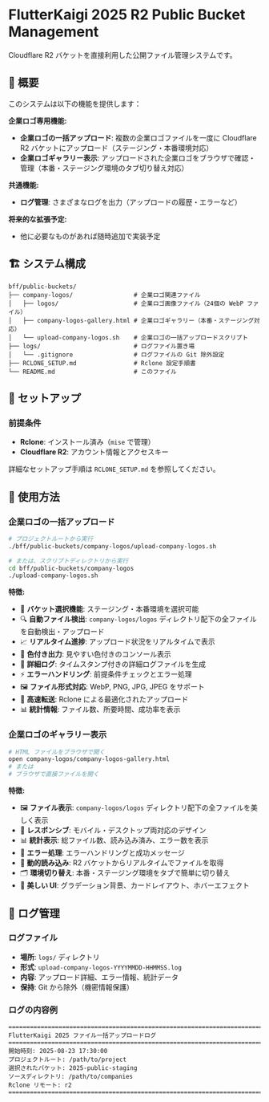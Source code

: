 # FlutterKaigi 2025 R2 Public Bucket Management

Cloudflare R2 バケットを直接利用した公開ファイル管理システムです。

## 🎯 概要

このシステムは以下の機能を提供します：

**企業ロゴ専用機能:**

- **企業ロゴの一括アップロード**: 複数の企業ロゴファイルを一度に Cloudflare R2 バケットにアップロード（ステージング・本番環境対応）
- **企業ロゴギャラリー表示**: アップロードされた企業ロゴをブラウザで確認・管理（本番・ステージング環境のタブ切り替え対応）

**共通機能:**

- **ログ管理**: さまざまなログを出力（アップロードの履歴・エラーなど）

**将来的な拡張予定:**

- 他に必要なものがあれば随時追加で実装予定

## 🏗️ システム構成

```
bff/public-buckets/
├── company-logos/                 # 企業ロゴ関連ファイル
│   ├── logos/                     # 企業ロゴ画像ファイル（24個の WebP ファイル）
│   ├── company-logos-gallery.html # 企業ロゴギャラリー（本番・ステージング対応）
│   └── upload-company-logos.sh    # 企業ロゴの一括アップロードスクリプト
├── logs/                          # ログファイル置き場
│   └── .gitignore                 # ログファイルの Git 除外設定
├── RCLONE_SETUP.md                # Rclone 設定手順書
└── README.md                      # このファイル
```

## 🚀 セットアップ

### 前提条件

- **Rclone**: インストール済み（`mise` で管理）
- **Cloudflare R2**: アカウント情報とアクセスキー

詳細なセットアップ手順は `RCLONE_SETUP.md` を参照してください。

## 📁 使用方法

### 企業ロゴの一括アップロード

```bash
# プロジェクトルートから実行
./bff/public-buckets/company-logos/upload-company-logos.sh

# または、スクリプトディレクトリから実行
cd bff/public-buckets/company-logos
./upload-company-logos.sh
```

**特徴:**

- 🔧 **バケット選択機能**: ステージング・本番環境を選択可能
- 🔍 **自動ファイル検出**: `company-logos/logos` ディレクトリ配下の全ファイルを自動検出・アップロード
- 📈 **リアルタイム進捗**: アップロード状況をリアルタイムで表示
- 🎨 **色付き出力**: 見やすい色付きのコンソール表示
- 📝 **詳細ログ**: タイムスタンプ付きの詳細ログファイルを生成
- ⚡ **エラーハンドリング**: 前提条件チェックとエラー処理
- 🖼️ **ファイル形式対応**: WebP, PNG, JPG, JPEG をサポート
- 🚀 **高速転送**: Rclone による最適化されたアップロード
- 📊 **統計情報**: ファイル数、所要時間、成功率を表示

### 企業ロゴのギャラリー表示

```bash
# HTML ファイルをブラウザで開く
open company-logos/company-logos-gallery.html
# または
# ブラウザで直接ファイルを開く
```

**特徴:**

- 🖼️ **ファイル表示**: `company-logos/logos` ディレクトリ配下の全ファイルを美しく表示
- 📱 **レスポンシブ**: モバイル・デスクトップ両対応のデザイン
- 📊 **統計表示**: 総ファイル数、読み込み済み、エラー数を表示
- 🎯 **エラー処理**: エラーハンドリングと成功メッセージ
- 🔄 **動的読み込み**: R2 バケットからリアルタイムでファイルを取得
- 🗂️ **環境切り替え**: 本番・ステージング環境をタブで簡単に切り替え
- 🎨 **美しい UI**: グラデーション背景、カードレイアウト、ホバーエフェクト

## 📝 ログ管理

### ログファイル

- **場所**: `logs/` ディレクトリ
- **形式**: `upload-company-logos-YYYYMMDD-HHMMSS.log`
- **内容**: アップロード詳細、エラー情報、統計データ
- **保持**: Git から除外（機密情報保護）

### ログの内容例

```log
=============================================================================
FlutterKaigi 2025 ファイル一括アップロードログ
=============================================================================
開始時刻: 2025-08-23 17:30:00
プロジェクトルート: /path/to/project
選択されたバケット: 2025-public-staging
ソースディレクトリ: /path/to/companies
Rclone リモート: r2
=============================================================================
```
